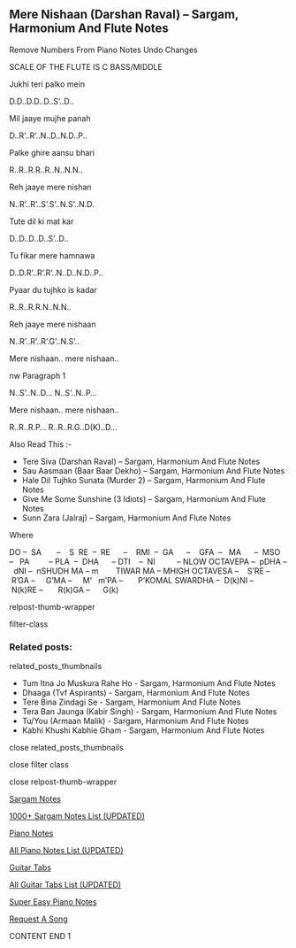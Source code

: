 
## Mere Nishaan (Darshan Raval) – Sargam, Harmonium And Flute Notes

Remove Numbers From Piano Notes
Undo Changes

SCALE OF THE FLUTE IS C BASS/MIDDLE

Jukhi teri palko mein

D.D..D.D..D..S’..D..

Mil jaaye mujhe panah

D..R’..R’..N..D..N.D..P..

Palke ghire aansu bhari

R..R..R.R..R..N..N.N..

Reh jaaye mere nishan

N..R’..R’..S’.S’..N.S’..N.D.

Tute dil ki mat kar

D..D..D..D..S’..D..

Tu fikar mere hamnawa

D..D.R’..R’.R’..N..D..N.D..P..

Pyaar du tujhko is kadar

R..R..R.R.N..N.N..

Reh jaaye mere nishaan

N..R’..R’..R’.G’..N.S’..

Mere nishaan.. mere nishaan..

nw Paragraph 1

N..S’..N..D… N..S’..N..P…

Mere nishaan.. mere nishaan..

R..R..R.P… R..R..R.G..D(K)..D…

Also Read This :-

* Tere Siva (Darshan Raval) – Sargam, Harmonium And Flute Notes
* Sau Aasmaan (Baar Baar Dekho) – Sargam, Harmonium And Flute Notes
* Hale Dil Tujhko Sunata (Murder 2) – Sargam, Harmonium And Flute Notes
* Give Me Some Sunshine (3 Idiots) – Sargam, Harmonium And Flute Notes
* Sunn Zara (Jalraj) – Sargam, Harmonium And Flute Notes

Where

DO –  SA       –    S  RE  –  RE      –    RMI  –  GA      –    GFA  –   MA      –  MSO  –   PA         – PLA  –  DHA      – DTI    –  NI          – NLOW OCTAVEPA –  pDHA –  dNI –  nSHUDH MA – m        TIWAR MA – MHIGH OCTAVESA –    S’RE –     R’GA –     G’MA –     M’   m’PA –       P’KOMAL SWARDHA –  D(k)NI –       N(k)RE –       R(k)GA –      G(k)

relpost-thumb-wrapper

filter-class

### Related posts:

related_posts_thumbnails

* Tum Itna Jo Muskura Rahe Ho - Sargam, Harmonium And Flute Notes
* Dhaaga (Tvf Aspirants) - Sargam, Harmonium And Flute Notes
* Tere Bina Zindagi Se - Sargam, Harmonium And Flute Notes
* Tera Ban Jaunga (Kabir Singh) - Sargam, Harmonium And Flute Notes
* Tu/You (Armaan Malik) - Sargam, Harmonium And Flute Notes
* Kabhi Khushi Kabhie Gham - Sargam, Harmonium And Flute Notes

close related_posts_thumbnails

close filter class

close relpost-thumb-wrapper

[Sargam Notes](https://www.notationsworld.com/sargam-notes.html)

[1000+ Sargam Notes List (UPDATED)](https://www.notationsworld.com/all-songs-list-sargam-notes.html)

[Piano Notes](https://www.notationsworld.com/piano-notes.html)

[All Piano Notes List (UPDATED)](https://www.notationsworld.com/all-songs-list-piano-notes.html)

[Guitar Tabs](https://www.notationsworld.com/guitar-tabs.html)

[All Guitar Tabs List (UPDATED)](https://www.notationsworld.com/all-songs-list-guitar-tabs.html)

[Super Easy Piano Notes](https://studywall.in/)

[Request A Song](https://www.notationsworld.com/request-a-song.html)

CONTENT END 1

